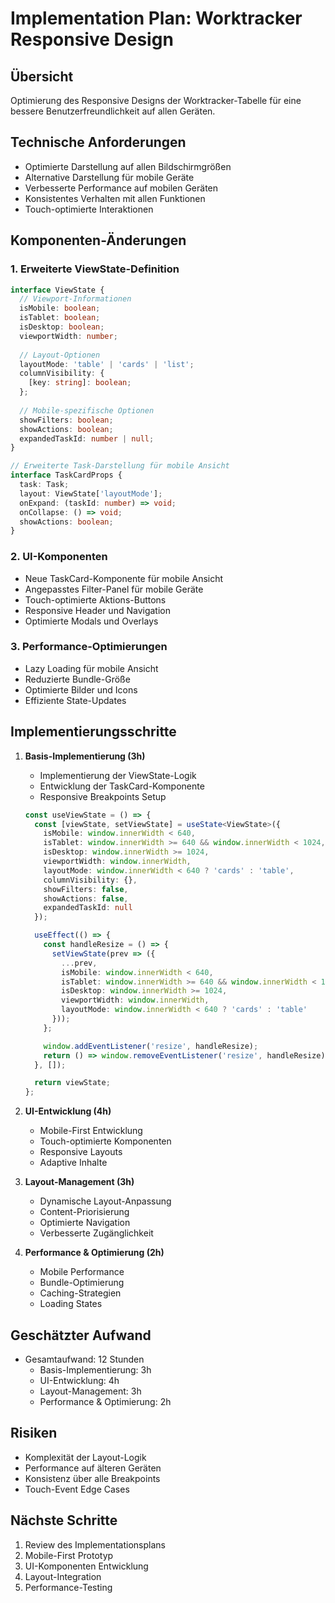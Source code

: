 # Implementation Plan: Worktracker Responsive Design

## Übersicht
Optimierung des Responsive Designs der Worktracker-Tabelle für eine bessere Benutzerfreundlichkeit auf allen Geräten.

## Technische Anforderungen
- Optimierte Darstellung auf allen Bildschirmgrößen
- Alternative Darstellung für mobile Geräte
- Verbesserte Performance auf mobilen Geräten
- Konsistentes Verhalten mit allen Funktionen
- Touch-optimierte Interaktionen

## Komponenten-Änderungen

### 1. Erweiterte ViewState-Definition
```typescript
interface ViewState {
  // Viewport-Informationen
  isMobile: boolean;
  isTablet: boolean;
  isDesktop: boolean;
  viewportWidth: number;
  
  // Layout-Optionen
  layoutMode: 'table' | 'cards' | 'list';
  columnVisibility: {
    [key: string]: boolean;
  };
  
  // Mobile-spezifische Optionen
  showFilters: boolean;
  showActions: boolean;
  expandedTaskId: number | null;
}

// Erweiterte Task-Darstellung für mobile Ansicht
interface TaskCardProps {
  task: Task;
  layout: ViewState['layoutMode'];
  onExpand: (taskId: number) => void;
  onCollapse: () => void;
  showActions: boolean;
}
```

### 2. UI-Komponenten
- Neue TaskCard-Komponente für mobile Ansicht
- Angepasstes Filter-Panel für mobile Geräte
- Touch-optimierte Aktions-Buttons
- Responsive Header und Navigation
- Optimierte Modals und Overlays

### 3. Performance-Optimierungen
- Lazy Loading für mobile Ansicht
- Reduzierte Bundle-Größe
- Optimierte Bilder und Icons
- Effiziente State-Updates

## Implementierungsschritte

1. **Basis-Implementierung (3h)**
   - Implementierung der ViewState-Logik
   - Entwicklung der TaskCard-Komponente
   - Responsive Breakpoints Setup
   ```typescript
   const useViewState = () => {
     const [viewState, setViewState] = useState<ViewState>({
       isMobile: window.innerWidth < 640,
       isTablet: window.innerWidth >= 640 && window.innerWidth < 1024,
       isDesktop: window.innerWidth >= 1024,
       viewportWidth: window.innerWidth,
       layoutMode: window.innerWidth < 640 ? 'cards' : 'table',
       columnVisibility: {},
       showFilters: false,
       showActions: false,
       expandedTaskId: null
     });

     useEffect(() => {
       const handleResize = () => {
         setViewState(prev => ({
           ...prev,
           isMobile: window.innerWidth < 640,
           isTablet: window.innerWidth >= 640 && window.innerWidth < 1024,
           isDesktop: window.innerWidth >= 1024,
           viewportWidth: window.innerWidth,
           layoutMode: window.innerWidth < 640 ? 'cards' : 'table'
         }));
       };

       window.addEventListener('resize', handleResize);
       return () => window.removeEventListener('resize', handleResize);
     }, []);

     return viewState;
   };
   ```

2. **UI-Entwicklung (4h)**
   - Mobile-First Entwicklung
   - Touch-optimierte Komponenten
   - Responsive Layouts
   - Adaptive Inhalte

3. **Layout-Management (3h)**
   - Dynamische Layout-Anpassung
   - Content-Priorisierung
   - Optimierte Navigation
   - Verbesserte Zugänglichkeit

4. **Performance & Optimierung (2h)**
   - Mobile Performance
   - Bundle-Optimierung
   - Caching-Strategien
   - Loading States

## Geschätzter Aufwand
- Gesamtaufwand: 12 Stunden
  - Basis-Implementierung: 3h
  - UI-Entwicklung: 4h
  - Layout-Management: 3h
  - Performance & Optimierung: 2h

## Risiken
- Komplexität der Layout-Logik
- Performance auf älteren Geräten
- Konsistenz über alle Breakpoints
- Touch-Event Edge Cases

## Nächste Schritte
1. Review des Implementationsplans
2. Mobile-First Prototyp
3. UI-Komponenten Entwicklung
4. Layout-Integration
5. Performance-Testing 